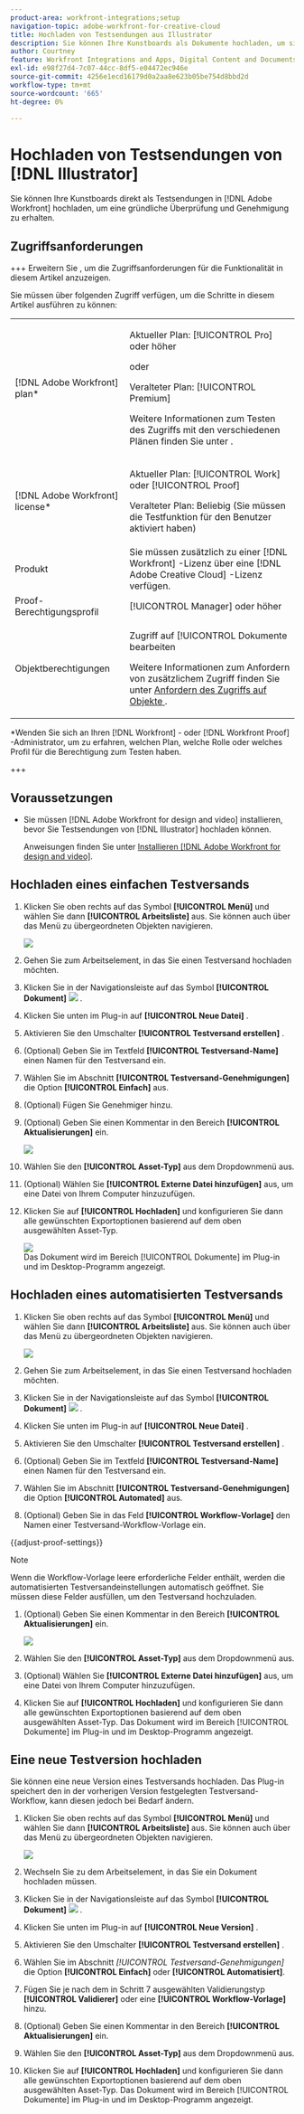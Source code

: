 ```yaml
---
product-area: workfront-integrations;setup
navigation-topic: adobe-workfront-for-creative-cloud
title: Hochladen von Testsendungen aus Illustrator
description: Sie können Ihre Kunstboards als Dokumente hochladen, um sie schnell zu überprüfen und zu validieren oder einfach in Adobe Workfront zu speichern.
author: Courtney
feature: Workfront Integrations and Apps, Digital Content and Documents
exl-id: e98f27d4-7c07-44cc-8df5-e04472ec946e
source-git-commit: 4256e1ecd16179d0a2aa8e623b05be754d8bbd2d
workflow-type: tm+mt
source-wordcount: '665'
ht-degree: 0%

---
```


# Hochladen von Testsendungen von [!DNL Illustrator]

Sie können Ihre Kunstboards direkt als Testsendungen in [!DNL Adobe Workfront] hochladen, um eine gründliche Überprüfung und Genehmigung zu erhalten.

## Zugriffsanforderungen

+++ Erweitern Sie , um die Zugriffsanforderungen für die Funktionalität in diesem Artikel anzuzeigen.

Sie müssen über folgenden Zugriff verfügen, um die Schritte in diesem Artikel ausführen zu können:

<table style="table-layout:auto"> 
 <col> 
 <col> 
 <tbody> 
 <tr> 
   <td role="rowheader">[!DNL Adobe Workfront] plan*</td> 
   <td> <p>Aktueller Plan: [!UICONTROL Pro] oder höher</p> <p>oder</p> <p>Veralteter Plan: [!UICONTROL Premium]</p> <p>Weitere Informationen zum Testen des Zugriffs mit den verschiedenen Plänen finden Sie unter .</p> </td> 
  </tr> 
  <tr> 
   <td role="rowheader">[!DNL Adobe Workfront] license*</td> 
   <td> <p>Aktueller Plan: [!UICONTROL Work] oder [!UICONTROL Proof]</p> <p>Veralteter Plan: Beliebig (Sie müssen die Testfunktion für den Benutzer aktiviert haben)</p> </td> 
  </tr> 
  <tr> 
   <td role="rowheader">Produkt</td> 
   <td>Sie müssen zusätzlich zu einer [!DNL Workfront] -Lizenz über eine [!DNL Adobe Creative Cloud] -Lizenz verfügen.</td> 
  </tr> 
  <tr> 
   <td role="rowheader">Proof-Berechtigungsprofil </td> 
   <td>[!UICONTROL Manager] oder höher</td> 
  </tr> 
  <tr> 
   <td role="rowheader">Objektberechtigungen</td> 
   <td> <p>Zugriff auf [!UICONTROL Dokumente bearbeiten</p> <p>Weitere Informationen zum Anfordern von zusätzlichem Zugriff finden Sie unter <a href="../../workfront-basics/grant-and-request-access-to-objects/request-access.md" class="MCXref xref">Anfordern des Zugriffs auf Objekte </a>.</p> </td> 
  </tr> 
 </tbody> 
</table>

&#42;Wenden Sie sich an Ihren [!DNL Workfront] - oder [!DNL Workfront Proof] -Administrator, um zu erfahren, welchen Plan, welche Rolle oder welches Profil für die Berechtigung zum Testen haben.

+++

## Voraussetzungen

* Sie müssen [!DNL Adobe Workfront for design and video] installieren, bevor Sie Testsendungen von [!DNL Illustrator] hochladen können.

  Anweisungen finden Sie unter [Installieren [!DNL Adobe Workfront for design and video]](/help/quicksilver/workfront-integrations-and-apps/adobe-workfront-for-creative-cloud/wf-install-cc.md).

## Hochladen eines einfachen Testversands

1. Klicken Sie oben rechts auf das Symbol **[!UICONTROL Menü]** und wählen Sie dann **[!UICONTROL Arbeitsliste]** aus. Sie können auch über das Menü zu übergeordneten Objekten navigieren.

   ![](assets/go-back-to-work-list-350x314.png)

1. Gehen Sie zum Arbeitselement, in das Sie einen Testversand hochladen möchten.
1. Klicken Sie in der Navigationsleiste auf das Symbol **[!UICONTROL Dokument]** ![](assets/documents.png) .
1. Klicken Sie unten im Plug-in auf **[!UICONTROL Neue Datei]** .
1. Aktivieren Sie den Umschalter **[!UICONTROL Testversand erstellen]** .
1. (Optional) Geben Sie im Textfeld **[!UICONTROL Testversand-Name]** einen Namen für den Testversand ein.
1. Wählen Sie im Abschnitt **[!UICONTROL Testversand-Genehmigungen]** die Option **[!UICONTROL Einfach]** aus.
1. (Optional) Fügen Sie Genehmiger hinzu.
1. (Optional) Geben Sie einen Kommentar in den Bereich **[!UICONTROL Aktualisierungen]** ein.

   ![](assets/add-comment.png)

1. Wählen Sie den **[!UICONTROL Asset-Typ]** aus dem Dropdownmenü aus.

1. (Optional) Wählen Sie **[!UICONTROL Externe Datei hinzufügen]** aus, um eine Datei von Ihrem Computer hinzuzufügen.
1. Klicken Sie auf **[!UICONTROL Hochladen]** und konfigurieren Sie dann alle gewünschten Exportoptionen basierend auf dem oben ausgewählten Asset-Typ.

   ![](assets/plugin-files-350x307.png)\
   Das Dokument wird im Bereich [!UICONTROL Dokumente] im Plug-in und im Desktop-Programm angezeigt.


## Hochladen eines automatisierten Testversands

1. Klicken Sie oben rechts auf das Symbol **[!UICONTROL Menü]** und wählen Sie dann **[!UICONTROL Arbeitsliste]** aus. Sie können auch über das Menü zu übergeordneten Objekten navigieren.

   ![](assets/go-back-to-work-list-350x314.png)

1. Gehen Sie zum Arbeitselement, in das Sie einen Testversand hochladen möchten.
1. Klicken Sie in der Navigationsleiste auf das Symbol **[!UICONTROL Dokument]** ![](assets/documents.png) .

1. Klicken Sie unten im Plug-in auf **[!UICONTROL Neue Datei]** .
1. Aktivieren Sie den Umschalter **[!UICONTROL Testversand erstellen]** .
1. (Optional) Geben Sie im Textfeld **[!UICONTROL Testversand-Name]** einen Namen für den Testversand ein.
1. Wählen Sie im Abschnitt **[!UICONTROL Testversand-Genehmigungen]** die Option **[!UICONTROL Automated]** aus.
1. (Optional) Geben Sie in das Feld **[!UICONTROL Workflow-Vorlage]** den Namen einer Testversand-Workflow-Vorlage ein.

{{adjust-proof-settings}}

>[!NOTE]
>
> Wenn die Workflow-Vorlage leere erforderliche Felder enthält, werden die automatisierten Testversandeinstellungen automatisch geöffnet. Sie müssen diese Felder ausfüllen, um den Testversand hochzuladen.


1. (Optional) Geben Sie einen Kommentar in den Bereich **[!UICONTROL Aktualisierungen]** ein.

   ![](assets/add-comment-automated-approval.png)

1. Wählen Sie den **[!UICONTROL Asset-Typ]** aus dem Dropdownmenü aus.
1. (Optional) Wählen Sie **[!UICONTROL Externe Datei hinzufügen]** aus, um eine Datei von Ihrem Computer hinzuzufügen.
1. Klicken Sie auf **[!UICONTROL Hochladen]** und konfigurieren Sie dann alle gewünschten Exportoptionen basierend auf dem oben ausgewählten Asset-Typ.
Das Dokument wird im Bereich [!UICONTROL Dokumente] im Plug-in und im Desktop-Programm angezeigt.

## Eine neue Testversion hochladen

Sie können eine neue Version eines Testversands hochladen. Das Plug-in speichert den in der vorherigen Version festgelegten Testversand-Workflow, kann diesen jedoch bei Bedarf ändern.

1. Klicken Sie oben rechts auf das Symbol **[!UICONTROL Menü]** und wählen Sie dann **[!UICONTROL Arbeitsliste]** aus. Sie können auch über das Menü zu übergeordneten Objekten navigieren.

   ![](assets/go-back-to-work-list-350x314.png)

1. Wechseln Sie zu dem Arbeitselement, in das Sie ein Dokument hochladen müssen.
1. Klicken Sie in der Navigationsleiste auf das Symbol **[!UICONTROL Dokument]** ![](assets/documents.png) .

1. Klicken Sie unten im Plug-in auf **[!UICONTROL Neue Version]** .
1. Aktivieren Sie den Umschalter **[!UICONTROL Testversand erstellen]** .

1. Wählen Sie im Abschnitt *[!UICONTROL *Testversand-Genehmigungen]** die Option **[!UICONTROL Einfach]** oder **[!UICONTROL Automatisiert]**.

1. Fügen Sie je nach dem in Schritt 7 ausgewählten Validierungstyp **[!UICONTROL Validierer]** oder eine **[!UICONTROL Workflow-Vorlage]** hinzu.

1. (Optional) Geben Sie einen Kommentar in den Bereich **[!UICONTROL Aktualisierungen]** ein.
1. Wählen Sie den **[!UICONTROL Asset-Typ]** aus dem Dropdownmenü aus.
1. Klicken Sie auf **[!UICONTROL Hochladen]** und konfigurieren Sie dann alle gewünschten Exportoptionen basierend auf dem oben ausgewählten Asset-Typ.
Das Dokument wird im Bereich [!UICONTROL Dokumente] im Plug-in und im Desktop-Programm angezeigt.
